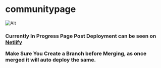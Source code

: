 # communitypage
![Alt](https://repobeats.axiom.co/api/embed/9d47de9c5fe4e07c033dd06b46745e99be71b149.svg "Repobeats analytics image")
<h3> Currently In Progress Page Post Deployment  can be seen on <a href=https://submission02092022.netlify.app target="_blank"> Netlify </a>
<p>Make Sure You Create a Branch before Merging, as once merged it will auto deploy the same.<p>

